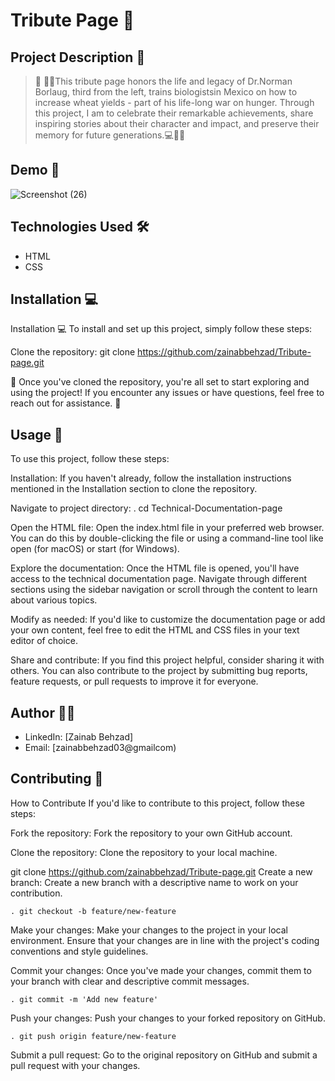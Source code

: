 # Tribute Page 🚀

## Project Description 📝

> 🌟 👩‍💻This tribute page honors the life and legacy of Dr.Norman Borlaug, third from the left, trains biologistsin Mexico on how to increase wheat yields - part of his life-long war on hunger. Through this project, I am to celebrate their remarkable achievements, share inspiring stories about their character and impact, and preserve their memory for future generations.💻📝🚀

## Demo 📸
![Screenshot (26)](https://github.com/zainabbehzad/Tribute-page/assets/168668702/6b572090-fcd7-46b5-875a-69aaeda62325)



## Technologies Used 🛠️
- HTML
- CSS

## Installation 💻

Installation 💻
To install and set up this project, simply follow these steps:

Clone the repository:
git clone https://github.com/zainabbehzad/Tribute-page.git

🎉 Once you've cloned the repository, you're all set to start exploring and using the project! If you encounter any issues or have questions, feel free to reach out for assistance. 🚀

## Usage 🎯
To use this project, follow these steps:

Installation: If you haven't already, follow the installation instructions mentioned in the Installation section to clone the repository.

Navigate to project directory:
. cd Technical-Documentation-page

Open the HTML file: Open the index.html file in your preferred web browser. You can do this by double-clicking the file or using a command-line tool like open (for macOS) or start (for Windows).

Explore the documentation: Once the HTML file is opened, you'll have access to the technical documentation page. Navigate through different sections using the sidebar navigation or scroll through the content to learn about various topics.

Modify as needed: If you'd like to customize the documentation page or add your own content, feel free to edit the HTML and CSS files in your text editor of choice.

Share and contribute: If you find this project helpful, consider sharing it with others. You can also contribute to the project by submitting bug reports, feature requests, or pull requests to improve it for everyone.


## Author 👩‍💻

- LinkedIn: [Zainab Behzad]
- Email: [zainabbehzad03@gmailcom)

## Contributing 🤝

How to Contribute
If you'd like to contribute to this project, follow these steps:

Fork the repository: Fork the repository to your own GitHub account.

Clone the repository: Clone the repository to your local machine.

git clone https://github.com/zainabbehzad/Tribute-page.git
Create a new branch: Create a new branch with a descriptive name to work on your contribution.

    . git checkout -b feature/new-feature
Make your changes: Make your changes to the project in your local environment. Ensure that your changes are in line with the project's coding conventions and style guidelines.

Commit your changes: Once you've made your changes, commit them to your branch with clear and descriptive commit messages.

    . git commit -m 'Add new feature'
Push your changes: Push your changes to your forked repository on GitHub.

    . git push origin feature/new-feature
    
Submit a pull request: Go to the original repository on GitHub and submit a pull request with your changes.
